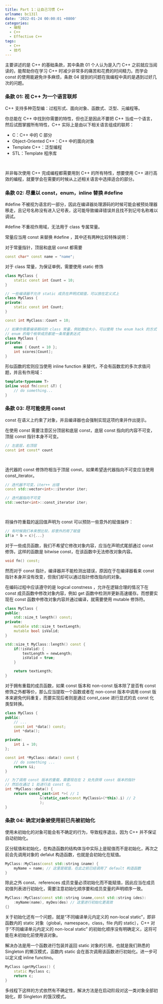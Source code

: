 ```yaml
---
title: Part 1：让自己习惯 C++
urlname: bc131l
date: '2022-01-24 00:00:01 +0800'
categories:
  - 编程
  - C++
  - Effective C++
tags:
  - C++
  - 技巧
---
```


主要讲述的是 C++ 的基础条款，其中条款 01 个人认为是入门 C++ 之前就应当阅读的，能帮助你在学习 C++ 时减少非常多的痛苦和花费的时间精力。而学会 const 的使用能避免许多麻烦，条款 04 提到的问题在我编程中真的是遇到过好几次的问题。
​

<!-- more -->

### 条款 01: 视 C++ 为一个语言联邦

C++ 支持多种范型编：过程形式、面向对象、函数式、泛型、元编程等。
​

你总能在 C++ 中找到你需要的特性，但也正是因此不要把 C++ 当成一个语言，然后试图掌握所有特性，C++ 实际上是由以下相关语言组成的联邦：
​

- C：C++ 中的 C 部分
- Object-Oriented C++：C++ 中的面向对象
- Template C++：泛型编程
- STL：Template 程序库

​

并非每次使用 C++ 完成编程都需要用到 C++ 的所有特性，想要使用 C++ 进行高效的编程，就要学会在需要的时候从上述相关语言中选择适合的部分。
​

### 条款 02: 尽量以 const，enum，inline 替换 #define

#define 不被视为语言的一部分，因此在编译器处理源码的时候可能会被预处理器移走，且记号名称没有进入记号表，这可能导致编译错误并且找不到记号名称难以调试。
​

#define 不重视作用域，无法用于 class 专属常量。
​

常量应当用 const 来替换 #define ，其中还有两种比较特殊说明：
​

对于常量指针，顶层和底层 const 都需要

```cpp
const char* const name = "name";
```

对于 class 常量，为保证单例，需要使用 static 修饰

```cpp
class MyClass {
	static const int Count = 10;
}

// 一些编译器不允许 static 成员在声明式赋值，可以放在定义式上
class MyClass {
private:
	static const int Count;
}

const int MyClass::Count = 10;

// 如果你需要编译期间的 class 常量，例如数组大小，可以使用 the enum hack 的方式
// enum 的每个枚举成员都是一条常量表达式
class MyClass {
private:
    enum { Count = 10 };
    int scores[Count];
}
```

形似函数的宏则应当使用 inline function 来替代，不会有函数宏的多次求值问题，并且有作用域：

```cpp
template<typename T>
inline void fn(const &T) {
    // do something...
}
```

###

### 条款 03: 尽可能使用 const

const 在语义上约束了对象，并且编译器也会强制实现这项约束并作出提示。
​

在使用 const 需要注意区分顶层和底层 const，底层 const 指向的内容不可变，顶层 const 指针本身不可变。

```cpp
// 左底层，右顶层
const int const* count
```

​

迭代器的 const 修饰符相当于顶层 const，如果希望迭代器指向不可变应当使用 const_iterator。

```cpp
// 迭代器不可变，iter++ 出错
const std::vector<int>::iterator iter;

// 迭代器指向不可变
std::vector<int>::const_iterator iter;
```

​

将操作符重载的返回值声明为 const 可以预防一些意外的赋值操作：

```cpp
// 有时候我们本来想比较，却意外的用了赋值
if(a * b = c){...}
```

对于一些成员函数，我们不希望它修改对象内容，应当在声明式尾部通过 const 修饰，这样的函数是 bitwise const，在该函数中无法修改对象内容。

```cpp
void fn() const;
```

然而对于 const 指针，编译器并不能检测出错误，原因在于在编译器看来 const 指针本身并没有改变，但我们却可以通过指针修改指向的对象。
​

在编码过程中应该遵守的是 logical constness ，允许在逻辑合理的情况下在 const 成员函数中修改对象内容，例如 get 函数中检测并更新高速缓存。而想要实现在 const 函数中修改对象内容并通过编译，就需要使用 mutable 修饰符。

```cpp
class MyClass {
public:
    std::size_t length() const;
private:
    mutable std::size_t textLength;
    mutable bool isValid;
}

std::size_t MyClass::length() const {
    if(!isValid) {
    	textLength = newLength;
        isValid = true;
    }

    return textLength;
}
```

对于拥有重载的成员函数，如果 const 版本和 non-const 版本除了是否有 const 修饰之外都等价，那么应当提取一个函数或者在 non-const 版本中调用 const 版本来避免代码重复，而要实现后者则是通过 const_case 进行显式的去 const 化类型转换。

```cpp
class MyClass {
public:
    // ...
    const int *data() const;
    int *data();

private:
    int i = 10;
};

const int *MyClass::data() const {
    // do something ...
    return &i;
}

// 为了调用 const 版本的重载，需要现在在 2 处先获得 const 版本的指针
// 然后在通过 1 处进行去 const 化。
int *MyClass::data() {
    return const_cast<int *>( // 1
                &(static_cast<const MyClass&>(*this).i) // 2
                );
}
```

### 条款 04: 确定对象被使用前已先被初始化

使用未初始化的对象可能会有不确定的行为，导致程序退出，因为 C++ 并不保证自动初始化。
​

区分赋值和初始化，在构造函数的结构体当中实际上是赋值而不是初始化，再次之前会先调用对象的 defalut 构造函数，也就是会初始化在赋值。

```cpp
MyClass::MyClass(const std::string &name) {
    myName = name; // 这里是赋值，在此之前已经调用了 default 构造函数
}
```

除此之外 const、references 成员变量必须初始化而不能赋值，因此应当在成员初值列表进行初始化，需要注意初始化顺序要和成员变量的声明顺序一致。

```cpp
MyClass::MyClass(const std::string &name,const std::string &des):
	:myName(name), myDes(des) // 这里进行初始化更高效
{}
```

关于初始化还有一个问题，就是“不同编译单元内定义的 non-local static”，即非函数内的 static 对象（global，namespace，class，file 内的 static），C++ 对于“不同编译单元内定义的 non-local static” 的初始化顺序没有明确定义，这将可能在未初始化前使用该对象。
​

解决办法是用一个函数进行包装并返回 static 对象的引用，也就是我们熟悉的 Singleton 的懒汉模式，函数内 static 会在首次调用该函数进行初始化。进一步可以定义成 inline functino。
​

```cpp
MyClass &getMyClass() {
	static Myclass c;
    return c;
}
```

多线程下这样的方式依然有不确定性，解决方法是在启动阶段对这一类对象全部初始化，即 Singleton 的饿汉模式。
